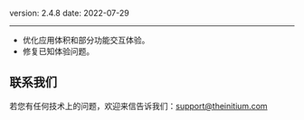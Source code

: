 version: 2.4.8
date: 2022-07-29

---

- 优化应用体积和部分功能交互体验。
- 修复已知体验问题。

## 联系我们

若您有任何技术上的问题，欢迎来信告诉我们：[support@theinitium.com](mailto:support@theinitium.com)